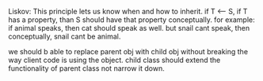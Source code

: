 Liskov: 
This principle lets us know when and how to inherit.
if T <-- S, if T has a property, than S should have that property conceptually.
for example: if animal speaks, then cat should speak as well. but snail cant speak, then conceptually, snail cant be animal.


we should b able to replace parent obj with child obj without breaking the way client code is using the object.
child class should extend the functionality of parent class not narrow it down.
